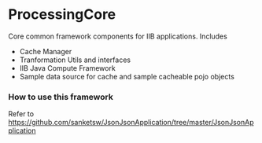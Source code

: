 # ProcessingCore

Core common framework components for IIB applications. Includes
- Cache Manager
- Tranformation Utils and interfaces
- IIB Java Compute Framework
- Sample data source for cache and sample cacheable pojo objects

### How to use this framework

Refer to https://github.com/sanketsw/JsonJsonApplication/tree/master/JsonJsonApplication



